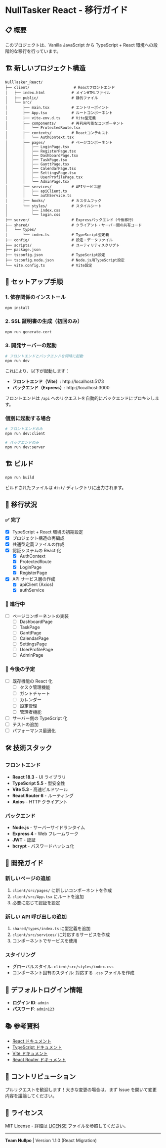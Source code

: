 # NullTasker React - 移行ガイド

## 📋 概要

このプロジェクトは、Vanilla JavaScript から TypeScript + React 環境への段階的な移行を行っています。

## 🏗️ 新しいプロジェクト構造

```
NullTasker_React/
├── client/                    # Reactフロントエンド
│   ├── index.html            # メインHTMLファイル
│   ├── public/               # 静的ファイル
│   └── src/
│       ├── main.tsx          # エントリーポイント
│       ├── App.tsx           # ルートコンポーネント
│       ├── vite-env.d.ts     # Vite型定義
│       ├── components/       # 再利用可能なコンポーネント
│       │   └── ProtectedRoute.tsx
│       ├── contexts/         # Reactコンテキスト
│       │   └── AuthContext.tsx
│       ├── pages/            # ページコンポーネント
│       │   ├── LoginPage.tsx
│       │   ├── RegisterPage.tsx
│       │   ├── DashboardPage.tsx
│       │   ├── TaskPage.tsx
│       │   ├── GanttPage.tsx
│       │   ├── CalendarPage.tsx
│       │   ├── SettingsPage.tsx
│       │   ├── UserProfilePage.tsx
│       │   └── AdminPage.tsx
│       ├── services/         # APIサービス層
│       │   ├── apiClient.ts
│       │   └── authService.ts
│       ├── hooks/            # カスタムフック
│       └── styles/           # スタイルシート
│           ├── index.css
│           └── login.css
├── server/                   # Expressバックエンド（今後移行）
├── shared/                   # クライアント・サーバー間の共有コード
│   └── types/
│       └── index.ts          # TypeScript型定義
├── config/                   # 設定・データファイル
├── scripts/                  # ユーティリティスクリプト
├── package.json
├── tsconfig.json             # TypeScript設定
├── tsconfig.node.json        # Node.js用TypeScript設定
└── vite.config.ts            # Vite設定
```

## 🚀 セットアップ手順

### 1. 依存関係のインストール

```bash
npm install
```

### 2. SSL 証明書の生成（初回のみ）

```bash
npm run generate-cert
```

### 3. 開発サーバーの起動

```bash
# フロントエンドとバックエンドを同時に起動
npm run dev
```

これにより、以下が起動します：

- **フロントエンド（Vite）**: http://localhost:5173
- **バックエンド（Express）**: http://localhost:3000

フロントエンドは `/api` へのリクエストを自動的にバックエンドにプロキシします。

### 個別に起動する場合

```bash
# フロントエンドのみ
npm run dev:client

# バックエンドのみ
npm run dev:server
```

## 🏗️ ビルド

```bash
npm run build
```

ビルドされたファイルは `dist/` ディレクトリに出力されます。

## 📝 移行状況

### ✅ 完了

- [x] TypeScript + React 環境の初期設定
- [x] プロジェクト構造の再編成
- [x] 共通型定義ファイルの作成
- [x] 認証システムの React 化
  - [x] AuthContext
  - [x] ProtectedRoute
  - [x] LoginPage
  - [x] RegisterPage
- [x] API サービス層の作成
  - [x] apiClient (Axios)
  - [x] authService

### 🚧 進行中

- [ ] ページコンポーネントの実装
  - [ ] DashboardPage
  - [ ] TaskPage
  - [ ] GanttPage
  - [ ] CalendarPage
  - [ ] SettingsPage
  - [ ] UserProfilePage
  - [ ] AdminPage

### 📅 今後の予定

- [ ] 既存機能の React 化
  - [ ] タスク管理機能
  - [ ] ガントチャート
  - [ ] カレンダー
  - [ ] 設定管理
  - [ ] 管理者機能
- [ ] サーバー側の TypeScript 化
- [ ] テストの追加
- [ ] パフォーマンス最適化

## 🛠️ 技術スタック

### フロントエンド

- **React 18.3** - UI ライブラリ
- **TypeScript 5.5** - 型安全性
- **Vite 5.3** - 高速ビルドツール
- **React Router 6** - ルーティング
- **Axios** - HTTP クライアント

### バックエンド

- **Node.js** - サーバーサイドランタイム
- **Express 4** - Web フレームワーク
- **JWT** - 認証
- **bcrypt** - パスワードハッシュ化

## 📖 開発ガイド

### 新しいページの追加

1. `client/src/pages/` に新しいコンポーネントを作成
2. `client/src/App.tsx` にルートを追加
3. 必要に応じて認証を設定

### 新しい API 呼び出しの追加

1. `shared/types/index.ts` に型定義を追加
2. `client/src/services/` に対応するサービスを作成
3. コンポーネントでサービスを使用

### スタイリング

- グローバルスタイル: `client/src/styles/index.css`
- コンポーネント固有のスタイル: 対応する `.css` ファイルを作成

## 🔑 デフォルトログイン情報

- **ログイン ID**: `admin`
- **パスワード**: `admin123`

## 📚 参考資料

- [React ドキュメント](https://react.dev/)
- [TypeScript ドキュメント](https://www.typescriptlang.org/docs/)
- [Vite ドキュメント](https://vitejs.dev/)
- [React Router ドキュメント](https://reactrouter.com/)

## 🤝 コントリビューション

プルリクエストを歓迎します！大きな変更の場合は、まず Issue を開いて変更内容を議論してください。

## 📄 ライセンス

MIT License - 詳細は [LICENSE](LICENSE) ファイルを参照してください。

---

**Team Nullpo** | Version 1.1.0 (React Migration)
